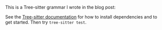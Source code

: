 This is a Tree-sitter grammar I wrote in the blog post:

See the [Tree-sitter documentation][] for how to install dependencies and to get started. Then try `tree-sitter test`.

[Tree-sitter documentation]: https://tree-sitter.github.io/tree-sitter/creating-parsers

